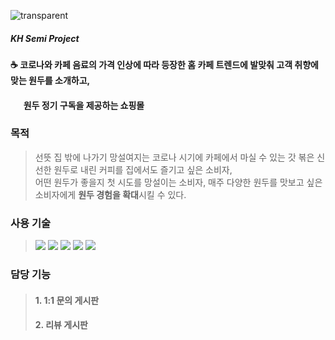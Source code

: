 ![transparent](https://capsule-render.vercel.app/api?type=transparent&fontColor=A97155&text=1DU1DU&height=60&fontSize=40&fontAlign=9)
##### KH Semi Project
#### :coffee: 코로나와 카페 음료의 가격 인상에 따라 등장한 홈 카페 트렌드에 발맞춰 고객 취향에 맞는 원두를 소개하고,
#### &emsp;&nbsp;&nbsp;원두 정기 구독을 제공하는 쇼핑몰
### 목적
> 선뜻 집 밖에 나가기 망설여지는 코로나 시기에 카페에서 마실 수 있는 갓 볶은 신선한 원두로 내린 커피를 집에서도 즐기고 싶은 소비자,  
> 어떤 원두가 좋을지 첫 시도를 망설이는 소비자, 매주 다양한 원두를 맛보고 싶은 소비자에게 **원두 경험을 확대**시킬 수 있다.
### 사용 기술
> <img src="https://img.shields.io/badge/Servlet-blue?style=flat-square&logo=Servlet&logoColor=white"/>
> <img src="https://img.shields.io/badge/JSP-black?style=flat-square&logo=JSP&logoColor=white"/>
> <img src="https://img.shields.io/badge/MyBatis-black?style=flat-square&logo=MyBatis&logoColor=white"/>
> <img src="https://img.shields.io/badge/JavaScript-F7DF1E?style=flat-square&logo=JavaScript&logoColor=white"/>
> <img src="https://img.shields.io/badge/jQuery-0769AD?style=flat-square&logo=jQuery&logoColor=white"/>
### 담당 기능
> #### 1. 1:1 문의 게시판
> #### 2. 리뷰 게시판

